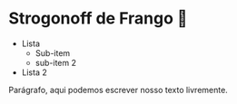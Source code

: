 # Strogonoff de Frango :chicken:
- Lista
  - Sub-item
  - sub-item 2
- Lista 2



Parágrafo, aqui podemos escrever nosso texto livremente.

